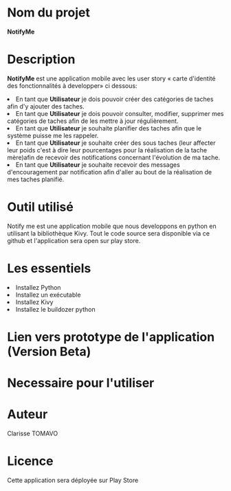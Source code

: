 # Nom du projet
<b> NotifyMe </b>

# Description
<b> NotifyMe </b> est une application mobile avec les user story « carte d'identité des fonctionnalités à developper» ci dessous: 
<li> En tant que <b>Utilisateur</b> je dois pouvoir créer des catégories de taches afin d'y ajouter des taches.</li>
<li> En tant que <b>Utilisateur</b> je dois pouvoir consulter, modifier, supprimer mes catégories de taches afin de les mettre à jour régulièrement.</li>
<li> En tant que <b>Utilisateur</b> je souhaite planifier des taches afin que le système puisse me les rappeler.</li>
<li> En tant que <b>Utilisateur</b> je souhaite créer des sous taches (leur affecter leur poids c'est à dire leur pourcentages pour la réalisation de la tache mère)afin de recevoir des notifications concernant l'évolution de ma tache.</li>
<li> En tant que <b>Utilisateur</b> je souhaite recevoir des messages d'encouragement par notification afin d'aller au bout de la réalisation de mes taches planifié.</li>

# Outil utilisé
Notify me est une application mobile que nous developpons en python en utilisant la bibliothèque Kivy. Tout le code source sera disponible via ce github et l'application sera open sur play store.

# Les essentiels 
<li>Installez Python</li>
<li>Installez un exécutable</li>
<li>Installez Kivy</li>
<li>Installez le buildozer python</li>

# Lien vers prototype de l'application (Version Beta)


# Necessaire pour l'utiliser
# Auteur
Clarisse TOMAVO

# Licence

Cette application sera déployée sur Play Store

